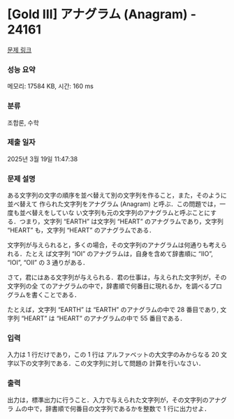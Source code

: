 # [Gold III] アナグラム (Anagram) - 24161 

[문제 링크](https://www.acmicpc.net/problem/24161) 

### 성능 요약

메모리: 17584 KB, 시간: 160 ms

### 분류

조합론, 수학

### 제출 일자

2025년 3월 19일 11:47:38

### 문제 설명

<p>ある文字列の文字の順序を並べ替えて別の文字列を作ること，また，そのように並べ替えて 作られた文字列をアナグラム (Anagram) と呼ぶ．この問題では，一度も並べ替えをしていな い文字列も元の文字列のアナグラムと呼ぶことにする．つまり，文字列 “EARTH” は文字列 “HEART” のアナグラムであり，文字列 “HEART” も，文字列 “HEART” のアナグラムである．</p>

<p>文字列が与えられると，多くの場合，その文字列のアナグラムは何通りも考えられる．たとえ ば文字列 “IOI” のアナグラムは，自身を含めて辞書順に “IIO”, “IOI”, “OII” の 3 通りがある．</p>

<p>さて，君にはある文字列が与えられる．君の仕事は，与えられた文字列が，その文字列の全 てのアナグラムの中で，辞書順で何番目に現れるか，を調べるプログラムを書くことである．</p>

<p>たとえば，文字列 “EARTH” は “EARTH” のアナグラムの中で 28 番目であり, 文字列 “HEART” は “HEART” のアナグラムの中で 55 番目である．</p>

### 입력 

 <p>入力は 1 行だけであり，この 1 行は アルファベットの大文字のみからなる 20 文字以下の文字列である．この文字列に対して問題の 計算を行いなさい．</p>

### 출력 

 <p>出力は，標準出力に行うこと．入力で与えられた文字列が，その文字列のアナグラ ムの中で，辞書順で何番目の文字列であるかを整数で 1 行に出力せよ．</p>

